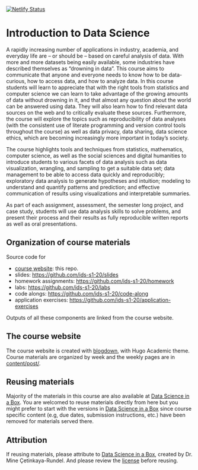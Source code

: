 [![Netlify Status](https://api.netlify.com/api/v1/badges/a60484a5-49ef-4593-8579-caefac3f9bf1/deploy-status)](https://app.netlify.com/sites/introds-2020/deploys)

# Introduction to Data Science

A rapidly increasing number of applications in industry, academia, and everyday life are – or should be – based on careful analysis of data. With more and more datasets being easily available, some industries have described themselves as “drowning in data”. This course aims to communicate that anyone and everyone needs to know how to be data-curious, how to access data, and how to analyze data. In this course students will learn to appreciate that with the right tools from statistics and computer science we can learn to take advantage of the growing amounts of data without drowning in it, and that almost any question about the world can be answered using data. They will also learn how to find relevant data sources on the web and to critically evaluate these sources. Furthermore, the course will explore the topics such as reproducibility of data analyses (with the consistent use of literate programming and version control tools throughout the course) as well as data privacy, data sharing, data science ethics, which are becoming increasingly more important in today’s society.

The course highlights tools and techniques from statistics, mathematics, computer science, as well as the social sciences and digital humanities to introduce students to various facets of data analysis such as data visualization, wrangling, and sampling to get a suitable data set; data management to be able to access data quickly and reproducibly; exploratory data analysis to generate hypotheses and intuition; modeling to understand and quantify patterns and prediction; and effective communication of results using visualizations and interpretable summaries.

As part of each assignment, assessment, the semester long project, and case study, students will use data analysis skills to solve problems, and present their process and their results as fully reproducible written reports as well as oral presentations.

## Organization of course materials

Source code for

- [course website](https://introds-2020.netlify.app/): this repo.
- slides: https://github.com/ids-s1-20/slides
- homework assignments: https://github.com/ids-s1-20/homework
- labs: https://github.com/ids-s1-20/labs
- code alongs: https://github.com/ids-s1-20/code-along
- application exercises: https://github.com/ids-s1-20/application-exercises

Outputs of all these components are linked from the course website.

## The course website

The course website is created with [blogdown](https://bookdown.org/yihui/blogdown/), with Hugo Academic theme.
Course materials are organized by week and the weekly pages are in [content/post/](/content/post/).

## Reusing materials

Majority of the materials in this course are also available at [Data Science in a Box](https://datasciencebox.org/).
You are welcomed to reuse materials directly from here but you might prefer to start with the versions in [Data Science in a Box](https://datasciencebox.org/) since course specific content (e.g, due dates, submission instructions, etc.) have been removed for materials served there.

## Attribution

If reusing materials, please attribute to [Data Science in a Box](https://datasciencebox.org/), created by Dr. Mine Çetinkaya-Rundel.
And please review the [license](LICENSE.md) before reusing.